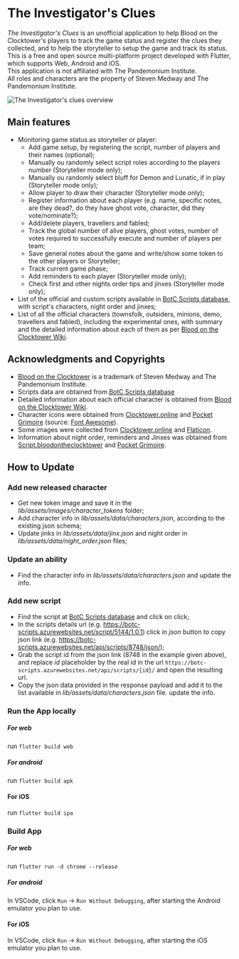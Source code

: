 # The Investigator's Clues

_The Investigator's Clues_ is an unofficial application to help Blood on the Clocktower's players to track the game status and register the clues they collected, and to help the storyteller to setup the game and track its status.
This is a free and open source multi-platform project developed with Flutter, which supports Web, Android and iOS. <br/>
This application is not affiliated with The Pandemonium Institute.<br/> All roles and characters are the property of Steven Medway and The Pandemonium Institute.

![The Investigator's clues overview](https://github.com/user-attachments/assets/69419f93-7859-41f0-9d06-5f2e01461444)

## Main features

- Monitoring game status as storyteller or player:
  - Add game setup, by registering the script, number of players and their names (optional);
  - Manually ou randomly select script roles according to the players number (Storyteller mode only);
  - Manually ou randomly select bluff for Demon and Lunatic, if in play (Storyteller mode only);
  - Allow player to draw their character (Storyteller mode only);
  - Register information about each player (e.g. name, specific notes, are they dead?, do they have ghost vote, character, did they vote/nominate?);
  - Add/delete players, travellers and fabled;
  - Track the global number of alive players, ghost votes, number of votes required to successfully execute and number of players per team;
  - Save general notes about the game and write/show some token to the other players or Storyteller;
  - Track current game phase;
  - Add reminders to each player (Storyteller mode only);
  - Check first and other nights order tips and jinxes (Storyteller mode only);
- List of the official and custom scripts available in [BotC Scripts database](https://botc-scripts.azurewebsites.net), with script's characters, night order and jinxes;
- List of all the official characters (townsfolk, outsiders, minions, demo, travellers and fabled), including the experimental ones, with summary and the detailed information about each of them as per [Blood on the Clocktower Wiki](https://wiki.bloodontheclocktower.com).

## Acknowledgments and Copyrights

- [Blood on the Clocktower](https://bloodontheclocktower.com) is a trademark of Steven Medway and The Pandemonium Institute.
- Scripts data are obtained from [BotC Scripts database](https://botc-scripts.azurewebsites.net)
- Detailed information about each official character is obtained from [Blood on the Clocktower Wiki](https://wiki.bloodontheclocktower.com).
- Character icons were obtained from [Clocktower.online](https://www.clocktower.online/) and [Pocket Grimoire](https://www.pocketgrimoire.co.uk/) (source: [Font Awesome](https://fontawesome.com/v5/search)).
- Some images were collected from [Clocktower.online](https://www.clocktower.online/) and [Flaticon](https://www.flaticon.com/).
- Information about night order, reminders and Jinxes was obtained from [Script.bloodontheclocktower](https://script.bloodontheclocktower.com) and [Pocket Grimoire](https://www.pocketgrimoire.co.uk/).

## How to Update

### Add new released character

- Get new token image and save it in the _lib/assets/images/character_tokens_ folder;
- Add character info in _lib/assets/data/characters.json_, according to the existing json schema;
- Update jinks in _lib/assets/data/jinx.json_ and night order in _lib/assets/data/night_order.json_ files;

### Update an ability

- Find the character info in _lib/assets/data/characters.json_ and update the info.

### Add new script

- Find the script at [BotC Scripts database](https://botc-scripts.azurewebsites.net) and click on click;
- In the scripts details url (e.g. https://botc-scripts.azurewebsites.net/script/5144/1.0.1) click in _json_ button to copy json link (e.g. https://botc-scripts.azurewebsites.net/api/scripts/8748/json/);
- Grab the script id from the json link (8748 in the example given above), and replace _id_ placeholder by the real id in the url `https://botc-scripts.azurewebsites.net/api/scripts/{id}/` and open the resulting url.
- Copy the json data provided in the response payload and add it to the list available in _lib/assets/data/characters.json_ file. update the info.

### Run the App locally

##### For web

run `flutter build web`

##### For android

run `flutter build apk`

#### For iOS

run `flutter build ipa`

### Build App

##### For web

run `flutter run -d chrome --release`

##### For android

In VSCode, click `Run` -> `Run Without Debugging`, after starting the Android emulator you plan to use.

#### For iOS

In VSCode, click `Run` -> `Run Without Debugging`, after starting the iOS emulator you plan to use.
